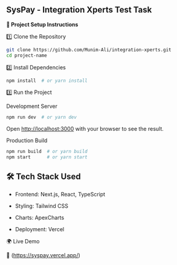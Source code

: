 ## SysPay - Integration Xperts Test Task

**🚀 Project Setup Instructions**

1️⃣ Clone the Repository

```bash
git clone https://github.com/Munim-Ali/integration-xperts.git
cd project-name
```

2️⃣ Install Dependencies

```bash
npm install  # or yarn install
```

3️⃣ Run the Project

Development Server

```bash
npm run dev  # or yarn dev
```

Open [http://localhost:3000](http://localhost:3000) with your browser to see the result.

Production Build

```bash
npm run build  # or yarn build
npm start      # or yarn start
```

## 🛠 Tech Stack Used

- Frontend: Next.js, React, TypeScript

- Styling: Tailwind CSS

- Charts: ApexCharts

- Deployment: Vercel

🌍 Live Demo

🔗 (https://syspay.vercel.app/)

